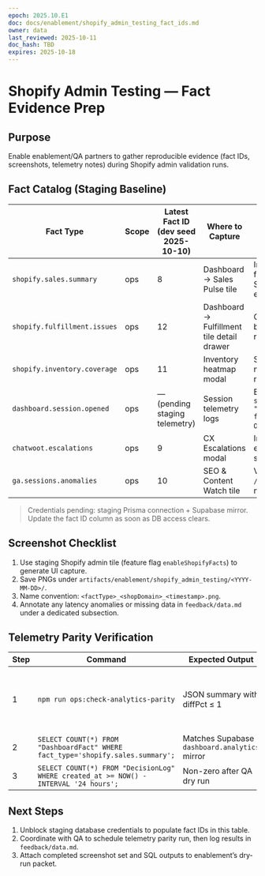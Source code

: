 ```yaml
---
epoch: 2025.10.E1
doc: docs/enablement/shopify_admin_testing_fact_ids.md
owner: data
last_reviewed: 2025-10-11
doc_hash: TBD
expires: 2025-10-18
---
```


# Shopify Admin Testing — Fact Evidence Prep

## Purpose

Enable enablement/QA partners to gather reproducible evidence (fact IDs, screenshots, telemetry notes) during Shopify admin validation runs.

## Fact Catalog (Staging Baseline)

| Fact Type                    | Scope | Latest Fact ID (dev seed 2025-10-10) | Where to Capture                           | Notes                                                                                                                                                             |
| ---------------------------- | ----- | ------------------------------------ | ------------------------------------------ | ----------------------------------------------------------------------------------------------------------------------------------------------------------------- |
| `shopify.sales.summary`      | ops   | 8                                    | Dashboard → Sales Pulse tile               | Include revenue graph + pending fulfillment badge; IDs sourced from the Supabase dev seed (`npm run seed`) executed 2025-10-10 02:54 UTC.                         |
| `shopify.fulfillment.issues` | ops   | 12                                   | Dashboard → Fulfillment tile detail drawer | Capture list state showing order `#1001` backlog; log fact ID and order `gid://` reference.                                                                       |
| `shopify.inventory.coverage` | ops   | 11                                   | Inventory heatmap modal                    | Screenshot low-stock SKU (`SKU-003`), note `daysOfCover` and recommendation.                                                                                      |
| `dashboard.session.opened`   | ops   | — (pending staging telemetry)        | Session telemetry logs                     | Extract via Prisma query (`SELECT id, shop_domain, created_at FROM "DashboardFact" WHERE fact_type='dashboard.session.opened' ORDER BY created_at DESC LIMIT 5`). |
| `chatwoot.escalations`       | ops   | 9                                    | CX Escalations modal                       | Include tags + SLA badge; note escalation conversation IDs (101, 102 seeded).                                                                                     |
| `ga.sessions.anomalies`      | ops   | 10                                   | SEO & Content Watch tile                   | Verify anomaly badge highlights `/blogs/news/october-launch`; fact metadata seeded for parity checks.                                                             |

> Credentials pending: staging Prisma connection + Supabase mirror. Update the fact ID column as soon as DB access clears.

## Screenshot Checklist

1. Use staging Shopify admin tile (feature flag `enableShopifyFacts`) to generate UI capture.
2. Save PNGs under `artifacts/enablement/shopify_admin_testing/<YYYY-MM-DD>/`.
3. Name convention: `<factType>_<shopDomain>_<timestamp>.png`.
4. Annotate any latency anomalies or missing data in `feedback/data.md` under a dedicated subsection.

## Telemetry Parity Verification

| Step | Command                                                                               | Expected Output                               | Status                                                 |
| ---- | ------------------------------------------------------------------------------------- | --------------------------------------------- | ------------------------------------------------------ |
| 1    | `npm run ops:check-analytics-parity`                                                  | JSON summary with diffPct ≤ 1                 | ⏳ Waiting on QA validation run + Supabase credentials |
| 2    | `SELECT COUNT(*) FROM "DashboardFact" WHERE fact_type='shopify.sales.summary';`       | Matches Supabase `dashboard.analytics` mirror | ⏳                                                     |
| 3    | `SELECT COUNT(*) FROM "DecisionLog" WHERE created_at >= NOW() - INTERVAL '24 hours';` | Non-zero after QA dry run                     | ⏳                                                     |

## Next Steps

1. Unblock staging database credentials to populate fact IDs in this table.
2. Coordinate with QA to schedule telemetry parity run, then log results in `feedback/data.md`.
3. Attach completed screenshot set and SQL outputs to enablement’s dry-run packet.
